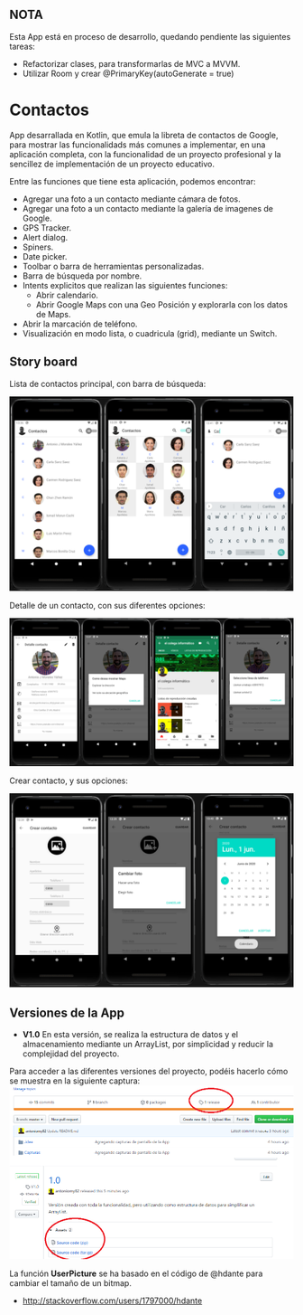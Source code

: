 ## NOTA ##
Esta App está en proceso de desarrollo, quedando pendiente las siguientes tareas:
- Refactorizar clases, para transformarlas de MVC a MVVM.
- Utilizar Room y crear @PrimaryKey(autoGenerate = true)

# Contactos

App desarrallada en Kotlin, que emula la libreta de contactos de Google, para mostrar las funcionalidads más comunes a implementar,
en una aplicación completa, con la funcionalidad de un proyecto profesional y la sencillez de implementación de un proyecto educativo.

Entre las funciones que tiene esta aplicación, podemos encontrar:

- Agregar una foto a un contacto mediante cámara de fotos.
- Agregar una foto a un contacto mediante la galería de imagenes de Google.
- GPS Tracker.
- Alert dialog.
- Spiners.
- Date picker.
- Toolbar o barra de herramientas personalizadas.
- Barra de búsqueda por nombre.
- Intents explicitos que realizan las siguientes funciones:
  - Abrir calendario.
  - Abrir Google Maps con una Geo Posición y explorarla con los datos de Maps.
- Abrir la marcación de teléfono.
- Visualización en modo lista, o cuadricula (grid), mediante un Switch.

## Story board ##

Lista de contactos principal, con barra de búsqueda:

<img src="https://github.com/antoniomy82/Contactos/blob/master/Capturas/00_Menu.png">

Detalle de un contacto, con sus diferentes opciones:

<img src="https://github.com/antoniomy82/Contactos/blob/master/Capturas/00_Detalle.png">

Crear contacto, y sus opciones:

<img src="https://github.com/antoniomy82/Contactos/blob/master/Capturas/00_Nuevo.png">


## Versiones de la App ##
- **V1.0** En esta versión, se realiza la estructura de datos y el almacenamiento mediante un ArrayList, por simplicidad y reducir la complejidad del proyecto.

Para acceder a las diferentes versiones del proyecto, podéis hacerlo cómo se muestra en la siguiente captura:
<img src="https://github.com/antoniomy82/Contactos/blob/master/Capturas/release_v1.0.png">

La función **UserPicture** se ha basado en el código de @hdante para cambiar el tamaño de un bitmap. 
 * http://stackoverflow.com/users/1797000/hdante 

